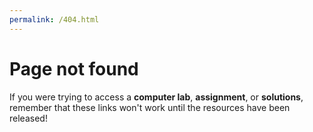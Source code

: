 ```yaml
---
permalink: /404.html
---
```


# Page not found

If you were trying to access a **computer lab**, **assignment**, or **solutions**, remember that these links won't work until the resources have been released!
